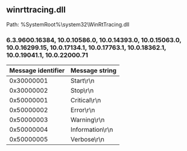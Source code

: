 ## winrttracing.dll

Path: %SystemRoot%\system32\WinRtTracing.dll

### 6.3.9600.16384, 10.0.10586.0, 10.0.14393.0, 10.0.15063.0, 10.0.16299.15, 10.0.17134.1, 10.0.17763.1, 10.0.18362.1, 10.0.19041.1, 10.0.22000.71

Message identifier | Message string
--- | ---
0x30000001 | Start\r\n
0x30000002 | Stop\r\n
0x50000001 | Critical\r\n
0x50000002 | Error\r\n
0x50000003 | Warning\r\n
0x50000004 | Information\r\n
0x50000005 | Verbose\r\n

